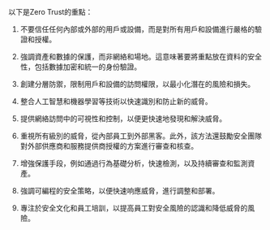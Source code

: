 以下是Zero Trust的重點：

1. 不要信任任何內部或外部的用戶或設備，而是對所有用戶和設備進行嚴格的驗證和授權。

2. 強調資產和數據的保護，而非網絡和場地。這意味著要將重點放在資料的安全性，包括數據加密和統一的身份驗證。

3. 創建分層防禦，限制用戶和設備的訪問權限，以最小化潛在的風險和損失。

4. 整合人工智慧和機器學習等技術以快速識別和防止新的威脅。

5. 提供網絡訪問中的可視性和控制，以便更快速地發現和解決威脅。

6. 重視所有級別的威脅，從內部員工到外部黑客。此外，該方法還鼓勵安全團隊對外部供應商和服務提供商授權的方案進行審查和核查。

7. 增強保護手段，例如通過行為基礎分析，快速檢測，以及持續審查和監測資產。

8. 強調可編程的安全策略，以便快速响應威脅，進行調整和部署。

9. 專注於安全文化和員工培訓，以提高員工對安全風險的認識和降低威脅的風險。